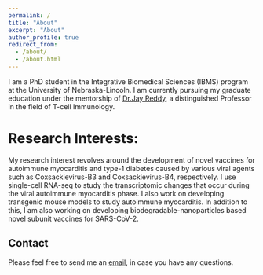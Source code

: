 ```yaml
---
permalink: /
title: "About"
excerpt: "About"
author_profile: true
redirect_from: 
  - /about/
  - /about.html
---
```


I am a PhD student in the Integrative Biomedical Sciences (IBMS) program at the University of Nebraska-Lincoln. I am currently pursuing my graduate education under the mentorship of [Dr.Jay Reddy](https://jayreddy.unl.edu/research), a distinguished Professor in the field of T-cell Immunology. 

Research Interests:
======
My research interest revolves around the development of novel vaccines for autoimmune myocarditis and type-1 diabetes caused by various viral agents such as Coxsackievirus-B3 and Coxsackievirus-B4, respectively. I use single-cell RNA-seq to study the transcriptomic changes that occur during the viral autoimmune myocarditis phase. I also work on developing transgenic mouse models to study autoimmune myocarditis. In addition to this, I am also working on developing biodegradable-nanoparticles based novel subunit vaccines for SARS-CoV-2.

Contact
-------
Please feel free to send me an [email](mailto:ninaad@huskers.unl.edu), in case you have any questions.
